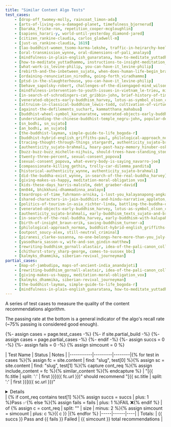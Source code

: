 ```yaml
---
title: "Similar Content Algo Tests"
test_cases:
    - [drop-off_twomey-molly, raincoat_limon-ada]
    - [arts-of-living-on-a-damaged-planet, timefulness_bjornerud]
    - [baraka_fricke-ron, repetition_cooper-mcgloughlin]
    - [sapiens_harari-y, world-until-yesterday_diamond-jared]
    - [citizen_rankine-claudia, carlos_gladwell-m]
    - [just-us_rankine-claudia, 1619]
    - [lao-buddhist-women_tsomo-karma-lekshe, traffic-in-heirarchy-keeler-ward]
    - [oral-transmission_wynne, oral-dimensions-of-pali_analayo]
    - [mindfulness-in-plain-english_gunaratana, how-to-meditate_yuttadhammo]
    - [how-to-meditate_yuttadhammo, instructions-to-insight-meditation_mahasi]
    - [what-work-is_levine-philip, you-can-have-it_levine-philip]
    - [rebirth-and-the-inbetween_sujato, when-does-human-life-begin_brahm]
    - [ordaining-renunciation_nirodha, going-forth_viradhammo]
    - [ptsd-in-the-slaughterhouse, you-can-have-it_levine-philip]
    - [behave_sapolsky-robert, challenges-of-the-disengaged-mind_wilson-et-al]
    - [mindfulness-intervention-to-youth-issues-in-vietnam_le-trieu, mindfulness-in-palestine_pigni-a]
    - [in-search-of-schrodingers-cat_gribbin-john, brief-history-of-time_hawking]
    - [venerated-objects-early-buddhism_harvey, lotus-as-symbol_olson_carl]
    - [altruism-in-classical-buddhism_lewis-todd, cultivation-of-virtue_fink-charles]
    - [against-the-defilements_suchart, kammatthana_mahabua]
    - [buddhist-wheel-symbol_karunaratne, venerated-objects-early-buddhism_harvey]
    - [understanding-the-chinese-buddhist-temple_negru-john, popular-deities-in-chinese-buddhism_kuanming]
    - [sn_bodhi, sn_sujato]
    - [an_bodhi, an_sujato]
    - [the-buddhist-layman, simple-guide-to-life_bogoda-r]
    - [buddhist-hybrid-english_griffiths-paul, philological-approach_norman]
    - [tracing-thought-through-things_stargardt, authenticity_sujato-brahmali]
    - [authenticity_sujato-brahmali, hoary-past-hazy-memory_hinuber-oskar-v]
    - [buzz-buzz-buzz_michelle-nijhuis, should-trees-have-standing_stone-chris]
    - [twenty-three-percent, sexual-consent_popova]
    - [sexual-consent_popova, what-every-body-is-saying_navarro-joe]
    - [compassionate-killing_gethin, trolly-car-dilemma_pandita]
    - [historical-authenticity_wynne, authenticity_sujato-brahmali]
    - [did-the-buddha-exist_wynne, in-search-of-the-real-buddha_harvey]
    - [giving-makes-us-happy, meditation-moral-obligation_vox]
    - [kids-these-days_harris-malcolm, debt_graeber-david]
    - [mn044, bhikkhuni-dhammadinna_analayo]
    - [teardrops-of-time_fuhrmann-arnika, i-lost-you_kalayanapong-angkarn]
    - [shared-characters-in-jain-buddhist-and-hindu-narrative_appleton, story-of-the-horse-king_appleton]
    - [politics-of-tourism-in-asia_richter-linda, battling-the-buddha-of-love_falcone-jessica]
    - [venerated-objects-early-buddhism_harvey, lotus-as-symbol_olson_carl]
    - [authenticity_sujato-brahmali, early-buddhism_texts_sujato-and-brahmali]
    - [in-search-of-the-real-buddha_harvey, early-buddhism-with-kalupahana_payne]
    - [birth-of-insight_braun-erik, saving-buddhism_turner-a]
    - [philological-approach_norman, buddhist-hybrid-english_griffiths-paul]
    - [outpost_soucy-alex, still-neutral_criminal]
    - [piranesi_clarke-susanna, no-one-belongs-here-more-than-you_july-miranda]
    - [yasodhara_sasson-v, wife-and-son_gindin-matthew]
    - [rewriting-buddhism_gornall-alastair, idea-of-the-pali-canon_collins-steven]
    - [chithurst-story_sharp-george, comes-to-sussex_bbc]
    - [kalmyks_dhammika, siberian-revival_journeyman]
partial_cases:
    - [map-of-jambudipa, maps-of-ancient-india_anandajoti]
    - [rewriting-buddhism_gornall-alastair, idea-of-the-pali-canon_collins-steven]
    - [giving-makes-us-happy, meditation-moral-obligation_vox]
    - [kalmyks_dhammika, siberian-revival_journeyman]
    - [the-buddhist-layman, simple-guide-to-life_bogoda-r]
    - [mindfulness-in-plain-english_gunaratana, how-to-meditate_yuttadhammo]
---
```


A series of test cases to measure the quality of the content recommendations algorithm.

The passing rate at the bottom is a general indicator of the algo's recall rate (~75% passing is considered good enough).

{%- assign cases = page.test_cases -%}
{%- if site.partial_build -%}
{%- assign cases = page.partial_cases -%}
{%- endif -%}
{%- assign succs = 0 -%}
{%- assign fails = 0 -%}
{% assign simcount = 0 %}

| Test Name | Status  |  Notes |
|-----------|---------|--------|{% for test in cases %}{% assign fc = site.content | find: "slug", test[0] %}{% assign sc = site.content | find: "slug", test[1] %}{% capture cont_req %}{% assign include_content = fc %}{% similar_content %}{% endcapture %}
| "[{{ fc.title | split: ':' | first }}]({{ fc.url }})" should recommend "[{{ sc.title | split: ':' | first }}]({{ sc.url }})" <details><code>{{ cont_req | strip_html | strip_newlines }}</code></details> | {% if cont_req contains test[1] %}{% assign succs = succs | plus: 1 %}Pass ✅{% else %}{% assign fails = fails | plus: 1 %}FAIL ❌{% endif %}  | of {% assign c = cont_req | split: "</li>" | size | minus: 2 %}{% assign simcount = simcount | plus: c %}{{ c }}  |{% endfor %}
|-----|------|----|
| Totals: | {{ succs }} Pass and {{ fails }} Failed | {{ simcount }} total recommendations |


